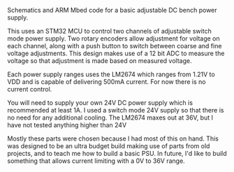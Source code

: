 Schematics and ARM Mbed code for a basic adjustable DC bench power supply.

This uses an STM32 MCU to control two channels of adjustable switch mode power supply. Two rotary encoders allow adjustment for voltage on each channel, along with a push button to switch between coarse and fine voltage adjustments. This design makes use of a 12 bit ADC to measure the voltage so that adjustment is made based on measured voltage. 

Each power supply ranges uses the LM2674 which ranges from 1.21V to VDD and is capable of delivering 500mA current. For now there is no current control.

You will need to supply your own 24V DC power supply which is recommended at least 1A. I used a switch mode 24V supply so that there is no need for any additional cooling. The LM2674 maxes out at 36V, but I have not tested anything higher than 24V

Mostly these parts were chosen because I had most of this on hand. This was designed to be an ultra budget build making use of parts from old projects, and to teach me how to build a basic PSU. In future, I'd like to build something that allows current limiting with a 0V to 36V range.